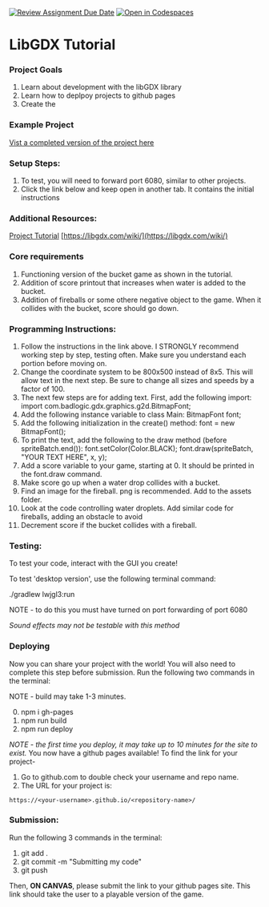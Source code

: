 [![Review Assignment Due Date](https://classroom.github.com/assets/deadline-readme-button-22041afd0340ce965d47ae6ef1cefeee28c7c493a6346c4f15d667ab976d596c.svg)](https://classroom.github.com/a/hFvz5NbC)
[![Open in Codespaces](https://classroom.github.com/assets/launch-codespace-2972f46106e565e64193e422d61a12cf1da4916b45550586e14ef0a7c637dd04.svg)](https://classroom.github.com/open-in-codespaces?assignment_repo_id=17522929)
# LibGDX Tutorial

### Project Goals
1. Learn about development with the libGDX library
2. Learn how to deplpoy projects to github pages
3. Create the 

### Example Project

[Vist a completed version of the project here](https://mrbrownbcc.github.io/libgdx-tutorial-SOLUTION/)

### Setup Steps:
1. To test, you will need to forward port 6080, similar to other projects. 
2. Click the link below and keep open in another tab. It contains the initial instructions

### Additional Resources:
[Project Tutorial](https://libgdx.com/wiki/start/a-simple-game)
[https://libgdx.com/wiki/](https://libgdx.com/wiki/)

### Core requirements
1. Functioning version of the bucket game as shown in the tutorial. 
2. Addition of score printout that increases when water is added to the bucket.
3. Addition of fireballs or some othere negative object to the game. When it collides with the bucket, score should go down. 


### Programming Instructions:
1. Follow the instructions in the link above. I STRONGLY recommend working step by step, testing often. Make sure you understand each portion before moving on.
2. Change the coordinate system to be 800x500 instead of 8x5. This will allow text in the next step. Be sure to change all sizes and speeds by a factor of 100. 
3. The next few steps are for adding text. First, add the following import: 
import com.badlogic.gdx.graphics.g2d.BitmapFont;
4. Add the following instance variable to class Main: 
    BitmapFont font;
5. Add the following initialization in the create() method:
        font = new BitmapFont();
6. To print the text, add the following to the draw method (before spriteBatch.end()):
        font.setColor(Color.BLACK);
        font.draw(spriteBatch, "YOUR TEXT HERE", x, y);
7. Add a score variable to your game,  starting at 0. It should be printed in the font.draw command. 
8. Make score go up when a water drop collides with a bucket.
9. Find an image for the fireball. png is recommended. Add to the assets folder. 
10. Look at the code controlling water droplets. Add similar code for fireballs, adding an obstacle to avoid
11. Decrement score if the bucket collides with a fireball. 



### Testing:
To test your code, interact with the GUI you create! 

To test 'desktop version', use the following terminal command: 

./gradlew lwjgl3:run

NOTE - to do this you must have turned on port forwarding of port 6080

*Sound effects may not be testable with this method*

### Deploying
Now you can share your project with the world!
You will also need to complete this step before submission. 
Run the following two commands in the terminal:

NOTE - build may take 1-3 minutes. 

0) npm i gh-pages
1) npm run build
2) npm run deploy 

*NOTE - the first time you deploy, it may take up to 10 minutes for the site to exist.* 
You now have a github pages available!
To find the link for your project- 
1. Go to github.com to double check your username and repo name. 
2. The URL for your project is:

`https://<your-username>.github.io/<repository-name>/`


### Submission:
Run the following 3 commands in the terminal:
1) git add . 
2) git commit -m "Submitting my code"
3) git push

Then, **ON CANVAS**, please submit the link to your github pages site. This link should take the user to a playable version of the game. 